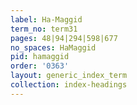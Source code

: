 ```yaml
---
label: Ha-Maggid
term_no: term31
pages: 48|94|294|598|677
no_spaces: HaMaggid
pid: hamaggid
order: '0363'
layout: generic_index_term
collection: index-headings
---
```

